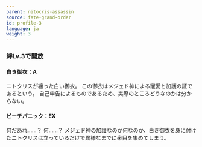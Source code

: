 ```yaml
---
parent: nitocris-assassin
source: fate-grand-order
id: profile-3
language: ja
weight: 3
---
```


### 絆Lv.3で開放

#### 白き御衣：A

ニトクリスが纏った白い御衣。
この御衣はメジェド神による寵愛と加護の証であるという。
自己申告によるものであるため、実際のところどうなのかは分からない。

#### ビーチパニック：EX

何だあれ……？
何……？
メジェド神の加護なのか何なのか、白き御衣を身に付けたニトクリスは立っているだけで異様なまでに衆目を集めてしまう。
